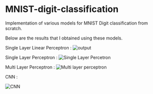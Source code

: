 # MNIST-digit-classification
Implementation of various models for MNIST Digit classification from scratch.

Below are the results that I obtained using these models.

Single Layer Linear Perceptron :
![output](https://github.com/mohitydv09/MNIST-digit-classification/assets/101336175/6063cb81-ef2c-4b82-82fc-295539e40f2b)

Single Layer Perceptron :
![Single Layer Percetron](https://github.com/mohitydv09/MNIST-digit-classification/assets/101336175/032105a1-7990-4240-9497-ac3a3b6bf9ba)

Multi Layer Perceptron : 
![Multi layer perceptron](https://github.com/mohitydv09/MNIST-digit-classification/assets/101336175/ef13efe0-482e-4fd8-923a-c5232a2e9f36)

CNN :

![CNN](https://github.com/mohitydv09/MNIST-digit-classification/assets/101336175/a19ab38c-ee46-4fd7-8751-1f5715ed5134)
